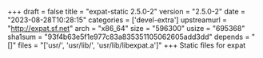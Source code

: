+++
draft = false
title = "expat-static 2.5.0-2"
version = "2.5.0-2"
date = "2023-08-28T10:28:15"
categories = ['devel-extra']
upstreamurl = "http://expat.sf.net"
arch = "x86_64"
size = "596300"
usize = "695368"
sha1sum = "93f4b63e5f1e977c83a835351105062605add3dd"
depends = "[]"
files = "['usr/', 'usr/lib/', 'usr/lib/libexpat.a']"
+++
Static files for expat